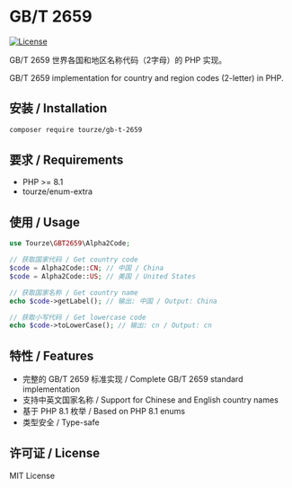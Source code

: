 # GB/T 2659

[![License](https://img.shields.io/badge/license-MIT-blue.svg)](LICENSE)

GB/T 2659 世界各国和地区名称代码（2字母）的 PHP 实现。

GB/T 2659 implementation for country and region codes (2-letter) in PHP.

## 安装 / Installation

```bash
composer require tourze/gb-t-2659
```

## 要求 / Requirements

- PHP >= 8.1
- tourze/enum-extra

## 使用 / Usage

```php
use Tourze\GBT2659\Alpha2Code;

// 获取国家代码 / Get country code
$code = Alpha2Code::CN; // 中国 / China
$code = Alpha2Code::US; // 美国 / United States

// 获取国家名称 / Get country name
echo $code->getLabel(); // 输出: 中国 / Output: China

// 获取小写代码 / Get lowercase code
echo $code->toLowerCase(); // 输出: cn / Output: cn
```

## 特性 / Features

- 完整的 GB/T 2659 标准实现 / Complete GB/T 2659 standard implementation
- 支持中英文国家名称 / Support for Chinese and English country names
- 基于 PHP 8.1 枚举 / Based on PHP 8.1 enums
- 类型安全 / Type-safe

## 许可证 / License

MIT License

